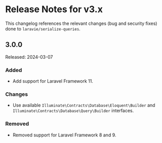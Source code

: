# Release Notes for v3.x

This changelog references the relevant changes (bug and security fixes) done to `laravie/serialize-queries`.

## 3.0.0

Released: 2024-03-07

### Added

* Add support for Laravel Framework 11.

### Changes

* Use available `Illuminate\Contracts\Database\Eloquent\Builder` and `Illuminate\Contracts\Database\Query\Builder` interfaces.

### Removed

* Removed support for Laravel Framework 8 and 9.

